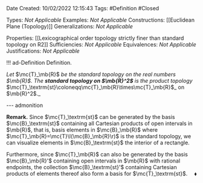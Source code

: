<br />
<br />

Date Created: 10/02/2022 12:15:43
Tags: #Definition #Closed 

Types: _Not Applicable_
Examples: _Not Applicable_
Constructions: [[Euclidean Plane (Topology)]]
Generalizations: _Not Applicable_

Properties: [[Lexicographical order topology strictly finer than standard topology on R2]]
Sufficiencies: _Not Applicable_
Equivalences: _Not Applicable_
Justifications: _Not Applicable_

!!! ad-Definition Definition.

_Let_ $\mc{T}_\mb{R}$ _be the standard topology on the real numbers $\mb{R}$. The **standard topology on $\mb{R}^2$** is the product topology_ $\mc{T}_\textrm{st}\coloneqq\mc{T}_\mb{R}\times\mc{T}_\mb{R}$_ on $\mb{R}^2$._

--- admonition

**Remark.** Since $\mc{T}_\textrm{st}$ can be generated by the basis $\mc{B}_\textrm{st}$ containing all Cartesian products of open intervals in $\mb{R}$, that is, basis elements in $\mc{B}_\mb{R}$ where $\mc{T}_\mb{R}=\mc{T}\l(\mc{B}_\mb{R}\r)$ is the standard topology, we can visualize elements in $\mc{B}_\textrm{st}$ the interior of a rectangle.

Furthermore, since $\mc{T}_\mb{R}$ can also be generated by the basis $\mc{B}_\mb{R}'$ containing open intervals in $\mb{R}$ with rational endpoints, the collection $\mc{B}_\textrm{st}'$ containing Cartesian products of elements thereof also form a basis for $\mc{T}_\textrm{st}$.<span style="float:right;">$\blacklozenge$</span>
